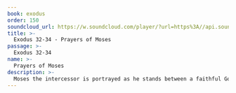 ```yaml
---
book: exodus
order: 150
soundcloud_url: https://w.soundcloud.com/player/?url=https%3A//api.soundcloud.com/tracks/
title: >-
  Exodus 32-34 - Prayers of Moses
passage: >-
  Exodus 32-34
name: >-
  Prayers of Moses
description: >-
  Moses the intercessor is portrayed as he stands between a faithful God and a wayward people.
---
```


